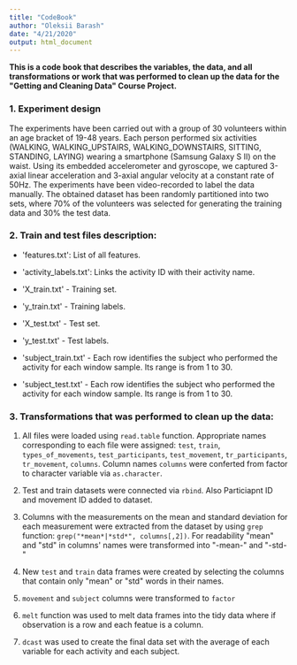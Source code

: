 ```yaml
---
title: "CodeBook"
author: "Oleksii Barash"
date: "4/21/2020"
output: html_document
---
```



**This is a code book that describes the variables, the data, and all transformations or work that was performed to clean up the data for the "Getting and Cleaning Data" Course Project.**

### **1. Experiment design**
The experiments have been carried out with a group of 30 volunteers within an age bracket of 19-48 years. Each person performed six activities (WALKING, WALKING_UPSTAIRS, WALKING_DOWNSTAIRS, SITTING, STANDING, LAYING) wearing a smartphone (Samsung Galaxy S II) on the waist. Using its embedded accelerometer and gyroscope, we captured 3-axial linear acceleration and 3-axial angular velocity at a constant rate of 50Hz. The experiments have been video-recorded to label the data manually. The obtained dataset has been randomly partitioned into two sets, where 70% of the volunteers was selected for generating the training data and 30% the test data.

### **2. Train and test files description:**

- 'features.txt': List of all features.

- 'activity_labels.txt': Links the activity ID with their activity name.

- 'X_train.txt'  - Training set.

- 'y_train.txt' - Training labels.

- 'X_test.txt' - Test set.

- 'y_test.txt' - Test labels.
- 'subject_train.txt' - Each row identifies the subject who performed the activity for each window sample. Its range is from 1 to 30.

- 'subject_test.txt' - Each row identifies the subject who performed the activity for each window sample. Its range is from 1 to 30.

### **3. Transformations that was performed to clean up the data:**

1. All files were loaded using `read.table` function. Appropriate names corresponding to each file were assigned: `test`, `train`, `types_of_movements`, `test_participants`, `test_movement`, `tr_participants`, `tr_movement`, `columns`. Column names `columns` were conferted from factor to character variable via `as.character`.


 2. Test and train datasets were connected via `rbind`. Also Particiapnt ID and movement ID added to  dataset.


3. Columns with the measurements on the mean and standard deviation for each measurement were extracted from the dataset by using `grep` function: `grep("*mean*|*std*", columns[,2])`. For readability "mean" and "std" in columns' names were transformed into "-mean-" and "-std-"

4. New `test` and `train` data frames were created by selecting the columns that contain only "mean" or "std" words in their names.

5. `movement` and `subject` columns were transformed to `factor`

6. `melt` function was used to melt data frames into the tidy data where if observation is a row and each featue is a column.

7. `dcast` was used to create the final data set  with the average of each variable for each activity and each subject.


